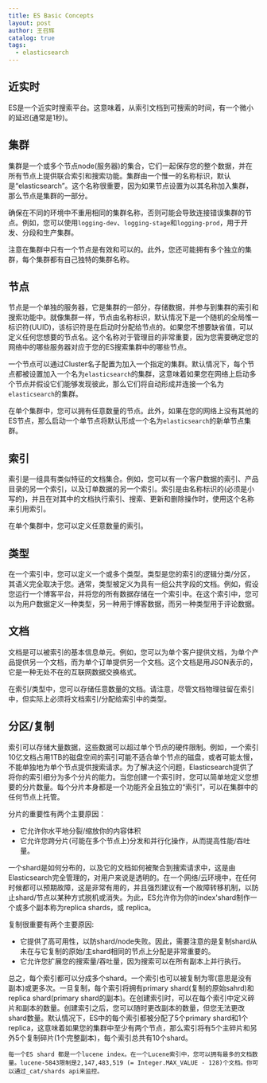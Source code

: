 ```yaml
---
title: ES Basic Concepts
layout: post
author: 王召辉
catalog: true
tags:
  - elasticsearch
---
```


## 近实时

ES是一个近实时搜索平台。这意味着，从索引文档到可搜索的时间，有一个微小的延迟(通常是1秒)。

## 集群

集群是一个或多个节点node(服务器)的集合，它们一起保存您的整个数据，并在所有节点上提供联合索引和搜索功能。集群由一个惟一的名称标识，默认是“elasticsearch”。这个名称很重要，因为如果节点设置为以其名称加入集群，那么节点是集群的一部分。

确保在不同的环境中不重用相同的集群名称，否则可能会导致连接错误集群的节点。例如，您可以使用``logging-dev``、``logging-stage``和``logging-prod``，用于开发、分段和生产集群。

注意在集群中只有一个节点是有效和可以的。此外，您还可能拥有多个独立的集群，每个集群都有自己独特的集群名称。

## 节点
节点是一个单独的服务器，它是集群的一部分，存储数据，并参与到集群的索引和搜索功能中。就像集群一样，节点由名称标识，默认情况下是一个随机的全局惟一标识符(UUID)，该标识符是在启动时分配给节点的。如果您不想要缺省值，可以定义任何您想要的节点名。这个名称对于管理目的非常重要，因为您需要确定您的网络中的哪些服务器对应于您的ES搜索集群中的哪些节点。

一个节点可以通过Cluster名子配置为加入一个指定的集群。默认情况下，每个节点都被设置加入一个名为``elasticsearch``的集群，这意味着如果您在网络上启动多个节点并假设它们能够发现彼此，那么它们将自动形成并连接一个名为``elasticsearch``的集群。

在单个集群中，您可以拥有任意数量的节点。此外，如果在您的网络上没有其他的ES节点，那么启动一个单节点将默认形成一个名为``elasticsearch``的新单节点集群。

## 索引

索引是一组具有类似特征的文档集合。例如，您可以有一个客户数据的索引、产品目录的另一个索引，以及订单数据的另一个索引。索引是由名称标识的(必须是小写的)，并且在对其中的文档执行索引、搜索、更新和删除操作时，使用这个名称来引用索引。

在单个集群中，您可以定义任意数量的索引。

## 类型

在一个索引中，您可以定义一个或多个类型。类型是您的索引的逻辑分类/分区，其语义完全取决于您。通常，类型被定义为具有一组公共字段的文档。例如，假设您运行一个博客平台，并将您的所有数据存储在一个索引中。在这个索引中，您可以为用户数据定义一种类型，另一种用于博客数据，而另一种类型用于评论数据。

## 文档

文档是可以被索引的基本信息单元。例如，您可以为单个客户提供文档，为单个产品提供另一个文档，而为单个订单提供另一个文档。这个文档是用JSON表示的，它是一种无处不在的互联网数据交换格式。

在索引/类型中，您可以存储任意数量的文档。请注意，尽管文档物理驻留在索引中，但实际上必须将文档索引/分配给索引中的类型。

## 分区/复制

索引可以存储大量数据，这些数据可以超过单个节点的硬件限制。例如，一个索引10亿文档占用1TB的磁盘空间的索引可能不适合单个节点的磁盘，或者可能太慢，不能单独地为单个节点提供搜索请求。为了解决这个问题，Elasticsearch提供了将你的索引细分为多个分片的能力。当您创建一个索引时，您可以简单地定义您想要的分片数量。每个分片本身都是一个功能齐全且独立的“索引”，可以在集群中的任何节点上托管。

分片的重要性有两个主要原因：

* 它允许你水平地分裂/缩放你的内容体积
* 它允许您跨分片(可能在多个节点上)分发和并行化操作，从而提高性能/吞吐量。

一个shard是如何分布的，以及它的文档如何被聚合到搜索请求中，这是由Elasticsearch完全管理的，对用户来说是透明的。在一个网络/云环境中，在任何时候都可以预期故障，这是非常有用的，并且强烈建议有一个故障转移机制，以防止shard/节点以某种方式脱机或消失。为此，ES允许你为你的index'shard制作一个或多个副本称为replica shards，或 replica。

复制很重要有两个主要原因:

* 它提供了高可用性，以防shard/node失败。因此，需要注意的是复制shard从未在与它复制的原始/主shard相同的节点上分配是非常重要的。
* 它允许您扩展您的搜索量/吞吐量，因为搜索可以在所有副本上并行执行。

总之，每个索引都可以分成多个shard。一个索引也可以被复制为零(意思是没有副本)或更多次。一旦复制，每个索引将拥有primary shard(复制的原始sahrd)和replica shard(primary shard的副本)。在创建索引时，可以在每个索引中定义碎片和副本的数量。创建索引之后，您可以随时更改副本的数量，但您无法更改shard数量。默认情况下，ES中的每个索引都被分配了5个primary shard和1个replica，这意味着如果您的集群中至少有两个节点，那么索引将有5个主碎片和另外5个复制碎片(1个完整副本)，每个索引总共有10个shard。

```
每一个ES shard 都是一个lucene index。在一个Lucene索引中，您可以拥有最多的文档数量。lucene-5843限制是2,147,483,519 (= Integer.MAX_VALUE - 128)个文档。你可以通过_cat/shards api来监控。
```